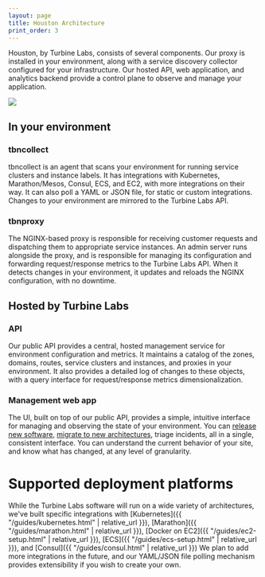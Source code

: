 ```yaml
---
layout: page
title: Houston Architecture
print_order: 3
---
```


[//]: # ( Copyright 2017 Turbine Labs, Inc.                                   )
[//]: # ( you may not use this file except in compliance with the License.    )
[//]: # ( You may obtain a copy of the License at                             )
[//]: # (                                                                     )
[//]: # (     http://www.apache.org/licenses/LICENSE-2.0                      )
[//]: # (                                                                     )
[//]: # ( Unless required by applicable law or agreed to in writing, software )
[//]: # ( distributed under the License is distributed on an "AS IS" BASIS,   )
[//]: # ( WITHOUT WARRANTIES OR CONDITIONS OF ANY KIND, either express or     )
[//]: # ( implied. See the License for the specific language governing        )
[//]: # ( permissions and limitations under the License.                      )

Houston, by Turbine Labs, consists of several components. Our proxy is
installed in your environment, along with a service discovery
collector configured for your infrastructure. Our hosted API, web
application, and analytics backend provide a control plane to observe
and manage your application.

<img src="http://img.turbinelabs.io/2017-02-09/arch_lm.svg"/>

## In your environment

### tbncollect

tbncollect is an agent that scans your environment for running service
clusters and instance labels. It has integrations with Kubernetes,
Marathon/Mesos, Consul, ECS, and EC2, with more integrations on their
way. It can also poll a YAML or JSON file, for static or custom
integrations. Changes to your environment are mirrored to the Turbine
Labs API.

### tbnproxy

The NGINX-based proxy is responsible for receiving customer requests and
dispatching them to appropriate service instances. An admin server runs
alongside the proxy, and is responsible for managing its configuration and
forwarding request/response metrics to the Turbine Labs API. When it detects
changes in your environment, it updates and reloads the NGINX
configuration, with no downtime.

## Hosted by Turbine Labs

### API

Our public API provides a central, hosted management service for
environment configuration and metrics. It maintains a catalog of the zones,
domains, routes, service clusters and instances, and proxies in your
environment. It also provides a detailed log of changes to these objects, with
a query interface for request/response metrics dimensionalization.

### Management web app

The UI, built on top of our public API, provides a simple, intuitive
interface for managing and observing the state of your environment.
You can <a href="#incremental-release">release new software</a>, <a
href="#monolith">migrate to new architectures</a>, triage incidents,
all in a single, consistent interface. You can understand the current
behavior of your site, and know what has changed, at any level of
granularity.

# Supported deployment platforms

While the Turbine Labs software will run on a wide variety of
architectures, we've built specific integrations
with
[Kubernetes]({{ "/guides/kubernetes.html" | relative_url }}),
[Marathon]({{ "/guides/marathon.html" | relative_url }}),
[Docker on EC2]({{ "/guides/ec2-setup.html" | relative_url }}), [ECS]({{ "/guides/ecs-setup.html" | relative_url }}), and [Consul]({{ "/guides/consul.html" | relative_url }}) We
plan to add more integrations in the future, and our YAML/JSON file
polling mechanism provides extensibility if you wish to create your
own.
